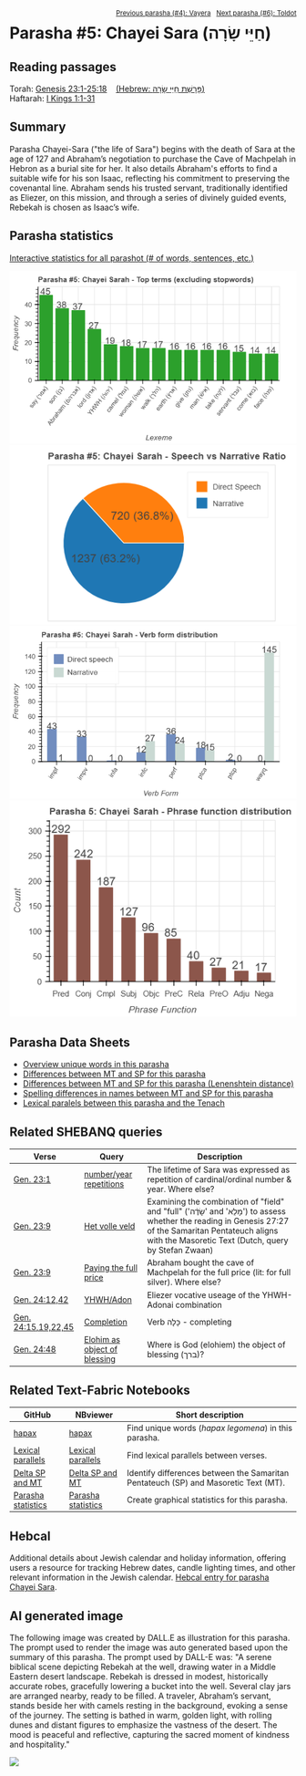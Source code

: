 
<span style="float: right;"><sup><a href="../04%20-%20Vayera">Previous parasha (#4): Vayera</a> &nbsp;&nbsp;<a href="../06%20-%20Toldot">Next parasha (#6): Toldot</a></sup></span>
# Parasha&nbsp;#5: Chayei Sara (שָׂרָה‎ חַיֵּי) <a name="start"></a>

## Reading passages

Torah: <a href="https://www.stepbible.org/?q=version=NASB2020|reference=Gen.23:1-25:18&options=HNVUG" target="_blank">Genesis 23:1-25:18</a>
  &nbsp;&nbsp; <a href="https://tikkun.io/#/p/chayei-sara" target="_blank">(Hebrew: שָׂרָה‎ פָּרָשַׁת חַיֵּי)</a><br>
Haftarah:  <a href="https://www.stepbible.org/?q=version=NASB2020|reference=1Kgs.1:1-31&options=HNVUG" target="_blank">I Kings 1:1-31</a>

## Summary

Parasha Chayei-Sara ("the life of Sara") begins with the death of Sara at the age of 127 and Abraham’s negotiation to purchase the Cave of Machpelah in Hebron as a burial site for her. It also details Abraham's efforts to find a suitable wife for his son Isaac, reflecting his commitment to preserving the covenantal line. Abraham sends his trusted servant, traditionally identified as Eliezer, on this mission, and through a series of divinely guided events, Rebekah is chosen as Isaac’s wife.

## Parasha statistics

<a href="../../General/metrics_distribution.html" target="_blank">Interactive statistics for all parashot (# of words, sentences, etc.)</a>

<img src="top_terms.png">
<img src="speech_narrative_ratio.png">
<img src="verbform_distribution.png">
<img src="phrase_function_distribution.png">

## Parasha Data Sheets

<ul><li><a href="https://tonyjurg.github.io/Parashot/WeeklyParasha/05%20-%20Chayei%20Sara/hapax_legomena(Chayei_Sarah).html" target="_blank">Overview unique words in this parasha</a>
</li><li><a href="https://tonyjurg.github.io/Parashot/WeeklyParasha/05%20-%20Chayei%20Sara/differences_MT_SP(Chayei_Sarah).html" target="_blank">Differences between MT and SP for this parasha</a>
</li><li><a href="https://tonyjurg.github.io/Parashot/WeeklyParasha/05%20-%20Chayei%20Sara/levenshtein_differences_MT_SP(Chayei_Sarah).html" target="_blank">Differences between MT and SP for this parasha (Lenenshtein distance)</a>
</li><li><a href="https://tonyjurg.github.io/Parashot/WeeklyParasha/05%20-%20Chayei%20Sara/spelling_differences_SP_MT(Chayei_Sarah).html" target="_blank">Spelling differences in names between MT and SP for this parasha</a>
</li><li><a href="https://tonyjurg.github.io/Parashot/WeeklyParasha/05%20-%20Chayei%20Sara/lexical_parallels(Chayei_Sarah).html" target="_blank">Lexical paralels between this parasha and the Tenach</a>
</li></ul>

## Related SHEBANQ queries

Verse | Query | Description
--- | --- | ---
<a href="https://www.stepbible.org/?q=version=NASB2020\|reference=Gen.23:1&options=HNVUG" target="_blank">Gen. 23:1</a>| <a href="https://shebanq.ancient-data.org/hebrew/text?iid=6784&version=2021&page=1&mr=r&qw=q" target="_blank">number/year repetitions</a> | The lifetime of Sara was expressed as repetition of cardinal/ordinal number & year. Where else?
<a href="https://www.stepbible.org/?q=version=NASB2020\|reference=Gen.23:9&options=HNVUG" target="_blank">Gen. 23:9</a> | <a href="https://shebanq.ancient-data.org/hebrew/text?iid=5784&version=2021&page=1&mr=r&qw=q" target="_blank">Het volle veld</a> | Examining the combination of "field" and "full" ('שָׂדֶ֔ה' and 'מָלֵא') to assess whether the reading in Genesis 27:27 of the Samaritan Pentateuch aligns with the Masoretic Text (Dutch, query by Stefan Zwaan) 
<a href="https://www.stepbible.org/?q=version=NASB2020\|reference=Gen.23:9&options=HNVUG" target="_blank">Gen. 23:9</a> | <a href="https://shebanq.ancient-data.org/hebrew/text?iid=6785&version=2021&page=1&mr=r&qw=q" target="_blank">Paying the full price</a> | Abraham bought the cave of Machpelah for the full price (lit: for full silver). Where else?
<a href="https://www.stepbible.org/?q=version=NASB2020\|reference=Gen.24:12;42&options=HNVUG" target="_blank">Gen. 24:12,42</a> | <a href="https://shebanq.ancient-data.org/hebrew/text?iid=6790&version=2021&page=1&mr=r&qw=q" target="_blank">YHWH/Adon</a> | Eliezer vocative useage of the YHWH-Adonai combination
<a href="https://www.stepbible.org/?q=version=NASB2020\|reference=Gen.24:15,19,22,45&options=HNVUG" target="_blank">Gen. 24:15,19,22,45</a> | <a href="https://shebanq.ancient-data.org/hebrew/text?iid=6306&version=2021&page=1&mr=r&qw=q" target="_blank">Completion</a> | Verb כָּלָה - completing
<a href="https://www.stepbible.org/?q=version=NASB2020\|reference=Gen.24:48&options=HNVUG" target="_blank">Gen. 24:48</a> | <a href="https://shebanq.ancient-data.org/hebrew/text?iid=5542&version=2021&page=1&mr=r&qw=q" target="_blank">Elohim as object of blessing</a> | Where is God (elohiem) the object of blessing (ברך)?

## Related Text-Fabric Notebooks

GitHub | NBviewer | Short description
---|---|---
<a href="https://github.com/tonyjurg/Parashot/tree/main/WeeklyParasha/05%20-%20Chayei%20Sara/hapax.ipynb" target="_blank">hapax</a> | <a href="https://nbviewer.org/github/tonyjurg/Parashot/blob/main/WeeklyParasha/05%20-%20Chayei%20Sara/hapax.ipynb" target="_blank">hapax</a>| Find unique words (*hapax legomena*) in this parasha.
<a href="https://github.com/tonyjurg/Parashot/tree/main/WeeklyParasha/05%20-%20Chayei%20Sara/lexical_parallels.ipynb" target="_blank">Lexical parallels</a> | <a href="https://nbviewer.org/github/tonyjurg/Parashot/blob/main/WeeklyParasha/05%20-%20Chayei%20Sara/lexical_parallels.ipynb" target="_blank">Lexical parallels</a>| Find lexical parallels between verses.
<a href="https://github.com/tonyjurg/Parashot/tree/main/WeeklyParasha/05%20-%20Chayei%20Sara/delta_mt_and_sp.ipynb" target="_blank">Delta SP and MT</a> | <a href="https://nbviewer.org/github/tonyjurg/Parashot/blob/main/WeeklyParasha/05%20-%20Chayei%20Sara/delta_mt_and_sp.ipynb" target="_blank">Delta SP and MT</a>| Identify differences between the Samaritan Pentateuch (SP) and Masoretic Text (MT).
<a href="https://github.com/tonyjurg/Parashot/tree/main/WeeklyParasha/05%20-%20Chayei%20Sara/parasha_analysis.ipynb" target="_blank">Parasha statistics</a> | <a href="https://nbviewer.org/github/tonyjurg/Parashot/blob/main/WeeklyParasha/05%20-%20Chayei%20Sara/parasha_analysis.ipynb" target="_blank">Parasha statistics</a>| Create graphical statistics for this parasha.

## Hebcal

Additional details about Jewish calendar and holiday information, offering users a resource for tracking Hebrew dates, candle lighting times, and other relevant information in the Jewish calendar. <a href="https://www.hebcal.com/sedrot/Chayei-Sara" target="_blank">Hebcal entry for parasha Chayei Sara</a>.

## AI generated image

The following image was created by DALL.E as illustration for this parasha. The prompt used to render the image was auto generated based upon the summary of this parasha. The prompt used by DALL-E was: "A serene biblical scene depicting Rebekah at the well, drawing water in a Middle Eastern desert landscape. Rebekah is dressed in modest, historically accurate robes, gracefully lowering a bucket into the well. Several clay jars are arranged nearby, ready to be filled. A traveler, Abraham’s servant, stands beside her with camels resting in the background, evoking a sense of the journey. The setting is bathed in warm, golden light, with rolling dunes and distant figures to emphasize the vastness of the desert. The mood is peaceful and reflective, capturing the sacred moment of kindness and hospitality."

<img src="Rebekah_at_the_well_DALL·E.jpg">


